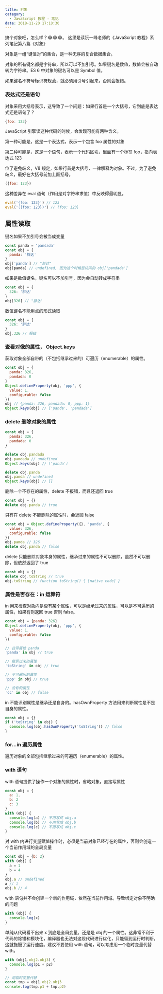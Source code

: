 ```yaml
---
title: 对象
category:
  - JavaScript 教程 - 笔记
date: 2018-11-20 17:10:30
---
```


搞个对象吧，怎么样？😂😂😂。 这里是读阮一峰老师的《JavaScript 教程》系列笔记第八篇《对象》

对象是一组“键值对”的集合，是一种无序的复合数据集合。

对象的所有键名都是字符串，所以可以不加引号。如果键名是数值，数值会被自动转为字符串。ES 6 中对象的键名可以是 Symbol 值。

如果键名不符号标识符规范，就必须用引号引起来，否则会报错。

### 表达式还是语句

对象采用大括号表示，这导致了一个问题：如果行首是一个大括号，它到底是表达式还是语句了？

```js
{foo: 123}
```

JavaScript 引擎读这种代码的时候，会发现可能有两种含义。

第一种可能是，这是一个表达式，表示一个包含 foo 属性的对象

第二种可能是，这是一个语句，表示一个代码区块，里面有一个标签 foo，指向表达式 123

位了避免歧义，V8 规定，如果行首是大括号，一律解释为对象。不过，为了避免歧义，最好在大括号前加上圆括号。

```js
({foo: 123})
```

这种差异在 eval 语句（作用是对字符串求值）中反映得最明显。

```js
eval('{foo: 123}') // 123
eval('({foo: 123})') // {foo: 123}
```

## 属性读取

键名如果不加引号会被当成变量

```js
const panda = 'pandada'
const obj = {
  panda: '胖达'
}
obj['panda'] // "胖达"
obj[panda] // undefined, 因为这个时候是访问的 obj['pandada']
```

如果是数值键名，键名可以不加引号，因为会自动转成字符串

```js
const obj = {
  326: '胖达'
}
obj[326] // "胖达"
```

数值键名不能用点的形式读取

```js
const obj = {
  326: '胖达'
}
obj.326 // 报错
```

### 查看对像的属性， Object.keys

获取对象全部自带的（不包括继承过来的）可遍历（enumerable）的属性。

```js
const obj = {
  panda: 326,
  pandada: 0
}
Object.defineProperty(obj, 'ppp', {
  value: 1,
  configurable: false
})
obj // {panda: 326, pandada: 0, ppp: 1}
Object.keys(obj) // ['panda', 'pandada']
```

### delete 删除对象的属性

```js
const obj = {
  panda: 326,
  pandada: 0
}

delete obj.pandada
obj.pandada // undefined
Object.keys(obj) // ['panda']

delete obj.panda
obj.panda // undefined
Object.keys(obj) // []
```

删除一个不存在的属性，delete 不报错，而且还返回 true

```js
const obj = {}
delete obj.panda // true
```

只有在 delete 不能删除的属性时，会返回 false

```js
const obj = Object.defineProperty({}, 'panda', {
  value: 326,
  configurable: false
})
obj.panda // 326
delete obj.panda // false
```

delete 只能删除对象本身的属性，继承过来的属性不可以删除，虽然不可以删除，但依然返回了 true

```js
const obj = {}
delete obj.toString // true
obj.toString // function toString() { [native code] }
```

### 属性是否存在：in 运算符

in 用来检查对象内是否有某个属性，可以是继承过来的属性，可以是不可遍历的属性，如果有则返回 true 否则 false。

```js
const obj = {panda: 326}
Object.defineProperty(obj, 'ppp', {
  value: 1,
  configurable: false
})

// 自带属性 panda
'panda' in obj // true

// 继承过来的属性
'toString' in obj // true

// 不可遍历的属性
'ppp' in obj // true

// 没有的属性
'cc' in obj // false
```

in 不能识别属性是继承还是自身的。hasOwnProperty 方法用来判断属性是不是自身的属性。

```js
const obj = {}
if ('toString' in obj) {
  console.log(obj.hasOwnProperty('toString')) // false
}
```

### for...in 遍历属性

遍历对象的全部包括继承过来的可遍历（enumerable）的属性。

### with 语句

with 语句提供了操作一个对象的属性时，省略对象，直接写属性

```js
const obj = {
  a: 1,
  b: 2
  c: 3
}
with (obj) {
  console.log(a) // 不用写成 obj.a
  console.log(b) // 不用写成 obj.b
  console.log(c) // 不用写成 obj.c
}
```

对 with 内进行变量赋值操作时，必须是当前对象已经存在的属性，否则会创造一个当前作用域的全局变量

```js
const obj = {b: 2}
with (obj) {
  a = 1
  b = 4
}
obj.a // undefined
a // 1
obj.b // 4
```

with 语句并不会创建一个新的作用域，依然在当前作用域。导致绑定对象不明确的问题

```js
with (obj) {
  console.log(x)
}
```

单纯从代码看不出来 x 到底是全局变量，还是是 obj 的一个属性。这非常不利于代码的除错和模块化，编译器也无法对这段代码进行优化，只能留到运行时判断，这就拖慢了运行速度。建议不要使用 with 语句，可以考虑用一个临时变量代替 with。

```js
with (obj1.obj2.obj3) {
  console.log(p1 + p2)
}

// 用临时变量代替
const tmp = obj1.obj2.obj3
console.log(tmp.p1 + tmp.p2)
```
